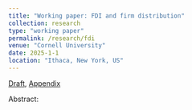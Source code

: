 ```yaml
---
title: "Working paper: FDI and firm distribution"
collection: research
type: "working paper"
permalink: /research/fdi
venue: "Cornell University"
date: 2025-1-1
location: "Ithaca, New York, US"
---
```

[Draft](../pdfs-research/fdi-paper.pdf), [Appendix](../pdfs-research/fdi-appendix.pdf)

Abstract:



